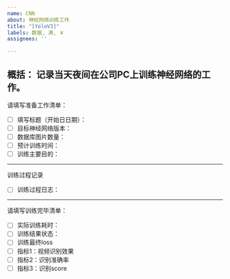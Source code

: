 ```yaml
---
name: CNN
about: 神经网络训练工作
title: "[YoloV3]"
labels: 数据, 涛, ￥
assignees: ''

---
```


概括：
记录当天夜间在公司PC上训练神经网络的工作。
---
请填写准备工作清单：
- [ ] 填写标题（开始日日期）：
- [ ] 目标神经网络版本：
- [ ] 数据库图片数量：
- [ ] 预计训练时间：
- [ ] 训练主要目的：
---
训练过程记录
- [ ] 训练过程日志：
---
请填写训练完毕清单：
- [ ] 实际训练耗时：
- [ ] 训练结果状态：
- [ ] 训练最终loss
- [ ] 指标1：视频识别效果
- [ ] 指标2：识别准确率
- [ ] 指标3：识别score
